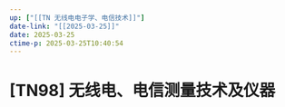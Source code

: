 ```yaml
---
up: ["[[TN 无线电电子学、电信技术]]"]
date-link: "[[2025-03-25]]"
date: 2025-03-25
ctime-p: 2025-03-25T10:40:54
---
```


# [TN98] 无线电、电信测量技术及仪器
